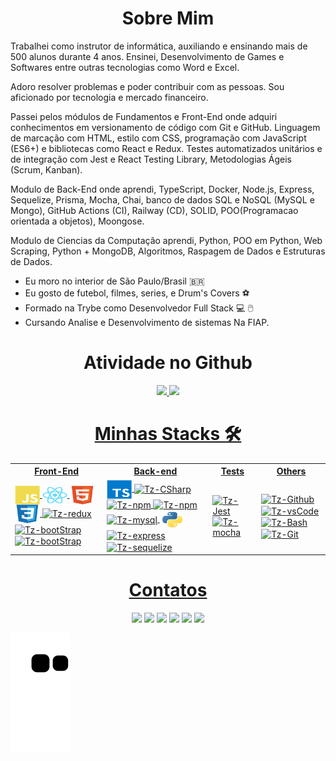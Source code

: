 <!--
## console.log("Hello World, Eu sou a Thiago Lopes Apaixonado por Tecnologia 😎")
-->
<!-- <p align='center'>
  <img src='https://readme-typing-svg.herokuapp.com?color=%2322D2F7&size=24&center=true&lines=Hi+there!!+%F0%9F%91%8B;Welcome+to+my+GitHub!'/>
</p> -->

 <p align='center'>
  <h1 align='center'>Sobre Mim</h1>
 </p>
 
 <p>
Trabalhei como instrutor de informática, auxiliando e ensinando mais de 500 alunos durante 4 anos. Ensinei, Desenvolvimento de Games e Softwares entre outras tecnologias como Word e Excel.

Adoro resolver problemas e poder contribuir com as pessoas. Sou aficionado por tecnologia e mercado financeiro.

Passei pelos módulos de Fundamentos e Front-End onde adquiri conhecimentos em versionamento de código com Git e GitHub. Linguagem de marcação com HTML, estilo com CSS, programação com JavaScript (ES6+) e bibliotecas como React e Redux. Testes automatizados unitários e de integração com Jest e React Testing Library, Metodologias Ágeis (Scrum, Kanban).

Modulo de Back-End onde aprendi, TypeScript, Docker, Node.js, Express, Sequelize, Prisma, Mocha, Chai, banco de dados SQL e NoSQL (MySQL e Mongo), GitHub Actions (CI), Railway (CD), SOLID, POO(Programacao orientada a objetos), Moongose.

Modulo de Ciencias da Computação aprendi, Python, POO em Python, Web Scraping, Python + MongoDB, Algoritmos, Raspagem de Dados e Estruturas de Dados.
  
- Eu moro no interior de São Paulo/Brasil 🇧🇷
- Eu gosto de futebol, filmes, series, e Drum's Covers  ⚽
- Formado na Trybe como Desenvolvedor Full Stack 💻 🖱️
- Cursando Analise e Desenvolvimento de sistemas Na FIAP.
</p>

 <p align='center'>
  <h1 align='center'>Atividade no Github</h1>
 </p>
 
<div align="center">
  <a href="https://github.com/ThiagoFdaSLopes">
  <img height="140em" src="https://github-readme-stats.vercel.app/api?username=ThiagoFdaSLopes&show_icons=true&theme=radical&include_all_commits=true&count_private=true"/>
  <img height="140em" src="https://github-readme-stats.vercel.app/api/top-langs/?username=ThiagoFdaSLopes&layout=compact&langs_count=7&theme=radical"/>
</div>

 <p align='center'>
  <h1 align='center'>Minhas Stacks 🛠️</h1>
 </p>
<div style="display: inline_block;" align="center">
<table>
  <tr>
    <th>Front-End</th>
    <th>Back-end</th>
    <th>Tests</th>
    <th>Others</th>
  </tr>
  <tr>
    <td>
      <img align="center" alt="Tz-Js" height="30" width="40" src="https://raw.githubusercontent.com/devicons/devicon/master/icons/javascript/javascript-plain.svg">
      <img align="center" alt="Tz-React" height="30" width="40" src="https://raw.githubusercontent.com/devicons/devicon/master/icons/react/react-original.svg">
      <img align="center" alt="Tz-HTML" height="30" width="40" src="https://raw.githubusercontent.com/devicons/devicon/master/icons/html5/html5-original.svg">
      <img align="center" alt="Tz-CSS" height="30" width="40" src="https://raw.githubusercontent.com/devicons/devicon/master/icons/css3/css3-original.svg">
      <img align="center" alt="Tz-redux" height="30" width="40" src="https://cdn.jsdelivr.net/gh/devicons/devicon/icons/redux/redux-original.svg">
      <img align="center" alt="Tz-bootStrap" height="30" width="40" src="https://cdn.jsdelivr.net/gh/devicons/devicon/icons/bootstrap/bootstrap-original.svg">
      <img align="center" alt="Tz-bootStrap" height="30" width="40" src="https://cdn.worldvectorlogo.com/logos/styled-components-1.svg">
    </td>
    <td>
       <img align="center" alt="Tz-Ts" height="30" width="40" src="https://raw.githubusercontent.com/devicons/devicon/master/icons/typescript/typescript-plain.svg">
       <img align="center" alt="Tz-CSharp" height="30" width="40" src="https://cdn.jsdelivr.net/gh/devicons/devicon/icons/csharp/csharp-original.svg">
       <img align="center" alt="Tz-npm" height="30" width="40" src="https://cdn.jsdelivr.net/gh/devicons/devicon/icons/npm/npm-original-wordmark.svg">
       <img align="center" alt="Tz-npm" height="30" width="40" src="https://cdn.jsdelivr.net/gh/devicons/devicon/icons/docker/docker-original-wordmark.svg">
       <img align="center" alt="Tz-mysql" height="30" width="40" src="https://cdn.jsdelivr.net/gh/devicons/devicon/icons/mysql/mysql-original-wordmark.svg">
       <img align="center" alt="Tz-Python" height="30" width="40" src="https://raw.githubusercontent.com/devicons/devicon/master/icons/python/python-original.svg">
      <img align="center" alt="Tz-express" height="30" width="40" src="https://cdn.jsdelivr.net/gh/devicons/devicon/icons/express/express-original-wordmark.svg">
      <img align="center" alt="Tz-sequelize" height="30" width="40" src="https://cdn.jsdelivr.net/gh/devicons/devicon/icons/sequelize/sequelize-original-wordmark.svg">
    </td>
    <td>
       <img align="center" alt="Tz-Jest" height="30" width="40" src="https://cdn.jsdelivr.net/gh/devicons/devicon/icons/jest/jest-plain.svg">
       <img align="center" alt="Tz-mocha" height="30" width="40" src="https://cdn.jsdelivr.net/gh/devicons/devicon/icons/mocha/mocha-plain.svg">
    </td>
    <td>
       <img align="center" alt="Tz-Github" height="30" width="40" src="https://cdn.jsdelivr.net/gh/devicons/devicon/icons/github/github-original.svg">
       <img align="center" alt="Tz-vsCode" height="30" width="40" src="https://cdn.jsdelivr.net/gh/devicons/devicon/icons/vscode/vscode-original.svg">
       <img align="center" alt="Tz-Bash" height="30" width="40" src="https://cdn.jsdelivr.net/gh/devicons/devicon/icons/bash/bash-plain.svg">
      <img align="center" alt="Tz-Git" height="30" width="40" src="https://cdn.jsdelivr.net/gh/devicons/devicon/icons/git/git-original.svg">
    </td>
  </tr>
</table>

</table>
</div>
  
   <p align='center'>
   <h1 align='center'>Contatos</h1>
   </p>
  <div align="center">
  <a href="https://www.youtube.com/tornadozer0" target="_blank"><img src="https://img.shields.io/badge/YouTube-FF0000?style=for-the-badge&logo=youtube&logoColor=white"></a>
  <a href="https://instagram.com/thiago_franciscolopes" target="_blank"><img src="https://img.shields.io/badge/-Instagram-%23E4405F?style=for-the-badge&logo=instagram&logoColor=white" target="_blank"></a>
 	<a href="https://www.twitch.tv/tornadozer0" target="_blank"><img src="https://img.shields.io/badge/Twitch-9146FF?style=for-the-badge&logo=twitch&logoColor=white" target="_blank"></a>
 <a href="https://discord.gg/hWF7pdS3jM" target="_blank"><img src="https://img.shields.io/badge/Discord-7289DA?style=for-the-badge&logo=discord&logoColor=white" target="_blank"></a> 
  <a href = "mailto:programadorthiagolopes@gmail.com"><img src="https://img.shields.io/badge/-Gmail-%23333?style=for-the-badge&logo=gmail&logoColor=white" target="_blank"></a>
  <a href="https://www.linkedin.com/in/thiago-lopes-dev-/" target="_blank"><img src="https://img.shields.io/badge/-LinkedIn-%230077B5?style=for-the-badge&logo=linkedin&logoColor=white" target="_blank"></a> 
  </div>

![Snake animation](https://github.com/ThiagoFdaSLopes/ThiagoFdaSLopes/blob/output/github-contribution-grid-snake.svg)

